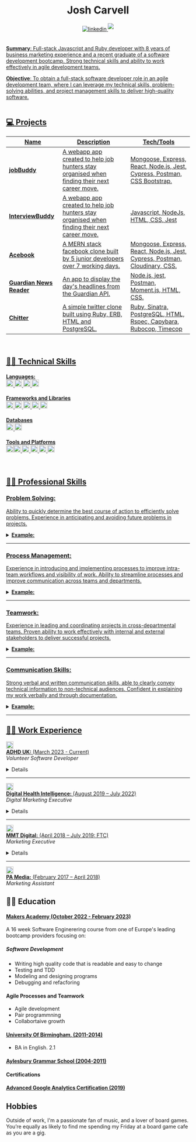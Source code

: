 <h1 align="center">Josh Carvell </h1>


<div align="center">
  <a href="https://www.linkedin.com/in/joshcarvell/" target="_blank">
<img src="https://img.shields.io/badge/linkedin:  Connect-%2300acee.svg?color=405DE6&style=for-the-badge&logo=linkedin&logoColor=white" alt=linkedin style="margin-bottom: 5px;"/> <a href="mailto:j_carvell@hotmail.co.uk" target="_blank">
<img src="https://img.shields.io/badge/j_carvell@hotmail.co.uk-%23EA4335.svg?style=for-the-badge&logo=gmail&logoColor=white" t=mail style="margin-bottom: 5px;" />
</div>
<br>

**Summary**: Full-stack Javascript and Ruby developer with 8 years of business marketing experience and a recent graduate of a software development bootcamp. Strong technical skills and ability to work effectively in agile development teams.

**Objective**: To obtain a full-stack software developer role in an agile development team, where I can leverage my technical skills, problem-solving abilities, and project management skills to deliver high-quality software. 
<br />
<br />

## 💻  Projects

| Name                         | Description                                                                                   | Tech/Tools        |
| ---------------------------- | ----------------------------------------------------------------------------------------------| ----------------- |
| [**jobBuddy**](https://github.com/NicolaHearn/jobBuddy)                  |A webapp app  created to help job hunters stay organised when finding their next career move.  | Mongoose, Express, React, Node.js, Jest, Cypress, Postman, CSS Bootstrap.  |
| [**InterviewBuddy**](https://github.com/jxc136/interviewBuddy) |A webapp app  created to help job hunters stay organised when finding their next career move.  | Javascript, NodeJs, HTML, CSS, Jest  |interviewBuddy| An interview practice tool to help junior developers looking for their next role.|
| [**Acebook**](https://github.com/jillwones/acebook-mern) | A MERN stack facebook clone built by 5 junior developers over 7 working days. |Mongoose, Express, React, Node.js, Jest, Cypress, Postman, Cloudinary, CSS.         |
| [**Guardian News Reader**](https://github.com/jxc136/news-summary-challenge) | An app to display the day's headlines from the Guardian API. | Node.js, jest, Postman, Moment.js, HTML, CSS.        |
| [**Chitter** ](https://github.com/jxc136/chitter-challenge)| A simple twitter clone built using Ruby, ERB, HTML and PostgreSQL.        | Ruby, Sinatra, PostgreSQL, HTML, Rspec, Capybara, Rubocop, Timecop

<br />
    
## 🧑‍💻 Technical Skills

#### Languages: <br><img height="20" src="https://img.shields.io/badge/-JavaScript-F7DF1E?logo=JavaScript&logoColor=white" />  <img height="20" src="https://img.shields.io/badge/-Ruby-CC342D?logo=Ruby&logoColor=white" /> <img height="20" src="https://img.shields.io/badge/-HTML-E34F26?logo=HTML5&logoColor=white" />  <img height="20" src="https://img.shields.io/badge/-CSS-1572B6?logo=CSS3&logoColor=white" /> 

#### Frameworks and Libraries <br><img height="20" src="https://img.shields.io/badge/-NodeJS-339933?logo=Node.js&logoColor=white" /> <img height="20" src="https://img.shields.io/badge/-Rails-CC0000?logo=rubyonrails&logocolor=white" /> <img height="20" src="https://img.shields.io/badge/-ReactJs-61DAFB?logo=react&logoColor=white" /> <img height="20" src="https://img.shields.io/badge/-Express-000000?logo=Express&logoColor=white" />  <img height="20" src="https://img.shields.io/badge/-Sinatra-ffffff?logo=rubysinatra&logoColor=000000" />

#### Databases<br><img height="20" src="https://img.shields.io/badge/-MongoDB-47A248?logo=MongoDB&logoColor=white" /> <img height="20" src="https://img.shields.io/badge/-PostgreSQL-4169E1?logo=PostgreSQL&logoColor=white" />

#### Tools and Platforms <br><img height="20" src="https://img.shields.io/badge/-Postman-FF6C37?logo=postman&logoColor=ffffff" /><img height="20" src="https://img.shields.io/badge/-ESLint-4B32C3?logo=ESLint&logoColor=white" /> <img height="20" src="https://img.shields.io/badge/-Jest-C21325?logo=Jest&logoColor=white" /> <img height="20" src="https://img.shields.io/badge/-RSpec-CC342D?logo=Ruby&logoColor=white" /> <img height="20" src="https://img.shields.io/badge/-Git-F05032?logo=Git&logoColor=white" /> <img height="20" src="https://img.shields.io/badge/-Rubocop-ffffff?logo=RuboCop&logoColor=000000" /> 

<br />

## 👨‍🎓  Professional Skills 
### Problem Solving:

Ability to quickly determine the best course of action to efficiently solve problems.
Experience in anticipating and avoiding future problems in projects.
<details>
<summary>
  <strong>Example:</strong>

</summary> 

```
Led a team of students in a MERN stack development project, despite having limited knowledge of the technologies. 
I devised a learning curriculum and minimum knowledge criteria to ensure the team was prepared to work on the project, 
resulting in successful completion of all project requirements.
```
</details>
<hr/>

### Process Management:


Experience in introducing and implementing processes to improve intra-team workflows and visibility of work.
Ability to streamline processes and improve communication across teams and departments.
<details>
<summary>
  <strong>Example:</strong>

</summary>
  
```
Introduced agile and XP processes in each of the team projects I led, using kanban boards and regular code reviews to 
create clear and simple workflows and allow every team member to easily see the state of a project.
```

</details>
<hr/>

### Teamwork:

Experience in leading and coordinating projects in cross-departmental teams.
Proven ability to work effectively with internal and external stakeholders to deliver successful projects.
<details>
<summary>
  <strong>Example:</strong>

</summary> 

```
Led and coordinated each of my group projects at Makers Academy, running daily standups and retros, 
assisting team members that needed support and ensuring that teams had a productive and supportive team environment.
```
  
</details>
<hr/>

### Communication Skills:
Strong verbal and written communication skills, able to clearly convey technical information to non-technical audiences.
Confident in explaining my work verbally and through documentation.

<details>
<summary>
  <strong>Example:</strong>

</summary> 
  
```
Led projects that required direct communication with external stakeholders, effectively briefing and evaluating work, 
receiving and executing on client briefs, and providing project updates and billing time.
```
</details>
<hr/>

## 🧑‍💼  Work Experience
    
<a href="https://adhduk.co.uk/"><img height="20" src="https://adhduk.co.uk/wp-content/uploads/sites/6/2020/06/ADHD-UK.jpg" /> </a>
<br>
 <a href="https://adhduk.co.uk/"> <strong> ADHD UK: </strong> (March 2023 - Current) </a>
<br />
<em>Volunteer Software Developer</em>
<details>
<summary>Details</summary> 
<br>

* Contributed to the development of a serverless product recommendation app using React and Typescript
* Designed and implemented user-friendly interfaces using React and Material-UI.
* Refactored and integrated legacy code into the new codebase, ensuring a seamless transition and improved maintainability.
* Engaged in the agile development process, contributing to effective project management through weekly standups, Kanban boards, and pair programming sessions.


</details>
<hr/>
    
<a href="https://www.digitalhealth.net/"><img height="20" src="https://i.imgur.com/1XBVQNN.png" /> </a>
<br>
 <a href="https://www.digitalhealth.net/"> <strong> Digital Health Intelligence: </strong> (August 2019 – July 2022) </a>
<br />
<em>Digital Marketing Executive</em>
<details>
<summary>Details</summary> 
<br>

* Delivered audience acquisition activities for Digital Health’s main news website, events, and community networks through cross-channel digital marketing
* Oversaw the planning, production, and delivery of email marketing campaigns to increase traffic and leads
* Created, managed and maintained event marketing websites using Wordpress, creating and updating content alongside designers and developers
* Oversaw the overall marketing schedule, including planning, creating and scheduling email campaigns, display ads, and social media campaigns
* Created, managed and implemented a cohesive marketing data strategy
* Developed new marketing lists and audience segments using CRM data

</details>
<hr/>


<a href="https://mmtdigital.co.uk/"> <img height="20" src="https://i.imgur.com/yzkjwCr.png" /> </a>
<br />
    <a href="https://mmtdigital.co.uk/"><strong>MMT Digital:</strong> (April 2018 – July 2019: FTC) </a>
<br />
<em> Marketing Executive </em>
<details>
<summary>Details</summary> 
<br>

* Responsible for cross channel marketing campaigns for a UX and Software Development agency
* Managed the companys CMS, creating and editing landing pages and blog posts 
* Oversaw the SEO overhaul of the company website, working with a digital strategist to research, create and update metadata for key pages
* Responsible for the conception, writing, editing, proofreading and delivery of marketing copy for internal and external audiences
* Oversaw the creation and maintenance of client CRM data, resourcing briefing and managing administrative support 

</details>
<hr/>
<a href="https://pa.media/"><img height="20" src="https://i.imgur.com/imDTlaJ.png" /> </a>
<br>
    <a href="https://pa.media/"><strong>PA Media:</strong> (February 2017 – April 2018)</a>
<br />
<em> Marketing Assistant  </em>


## 👨‍🎓  Education

<h4> <a href="https://makers.tech/">  <strong> Makers Academy (October 2022 - February 2023) </strong>  </a> </h4> 


A 16 week Software Enginerering course from one of Europe's leading bootcamp providers focusing on:

##### Software Development

- Writing high quality code that is readable and easy to change 
- Testing and TDD
- Modeling and designing programs
- Debugging and refacforing

#### Agile Processes and Teamwork

* Agile development
* Pair programmning
* Collabortaive growth

<h4> <a href="https://www.birmingham.ac.uk/index.aspx">  <strong> University Of Birmingham, (2011-2014) </strong>  </a> </h4> 

- BA in English. 2.1 

<h4> <a href="https://www.ags.bucks.sch.uk/">  <strong> Aylesbury Grammar School (2004-2011) </strong>  </a> </h4>

#### Certifications

<h4> <a href="https://analytics.google.com/analytics/academy/course/7">  <strong> Advanced Google Analytics Certification (2019) </strong>  </a> </h4>

## Hobbies

Outside of work, I'm a passionate fan of music, and a lover of board games. You’re equally as likely to find me spending my Friday at a board game cafe as you are a gig. 
